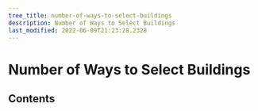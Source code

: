 ```yaml
---
tree_title: number-of-ways-to-select-buildings
description: Number of Ways to Select Buildings
last_modified: 2022-06-09T21:23:28.2328
---
```


# Number of Ways to Select Buildings

## Contents

